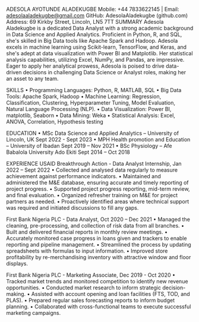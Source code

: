 ADESOLA AYOTUNDE ALADEKUGBE
Mobile: +44 7833622145 | Email: adesolaaladekugbe@gmail.com
GitHub: AdesolaAladekugbe (github.com)
Address: 69 Kirkby Street, Lincoln, LN5 7TT
SUMMARY
Adesola Aladekugbe is a dedicated Data Analyst with a strong academic background in Data Science and Applied Analytics. Proficient in Python, R, and SQL, she's skilled in Big Data tools like Apache Spark and Hadoop. Adesola excels in machine learning using Scikit-learn, TensorFlow, and Keras, and she's adept at data visualization with Power BI and Matplotlib. Her statistical analysis capabilities, utilizing Excel, NumPy, and Pandas, are impressive. Eager to apply her analytical prowess, Adesola is poised to drive data-driven decisions in challenging Data Science or Analyst roles, making her an asset to any team.
 
SKILLS
•	Programming Languages: Python, R, MATLAB, SQL
•	Big Data Tools: Apache Spark, Hadoop
•	Machine Learning: Regression, Classification, Clustering, Hyperparameter Tuning, Model Evaluation, Natural Language Processing (NLP).
•	Data Visualization: Power BI, matplotlib, Seaborn
•	Data Mining: Weka 
•	Statistical Analysis: Excel, ANOVA, Correlation, Hypothesis testing

EDUCATION
•	MSc Data Science and Applied Analytics – University of Lincoln, UK                 Sept 2022 - Sept 2023
•	MPH Health promotion and Education – University of Ibadan                          Sept 2019 – Nov 2021
•	BSc Physiology – Afe Babalola University Ado Ekiti                                 Sept 2014 – Oct 2018

EXPERIENCE
USAID Breakthrough Action - Data Analyst Internship, Jan 2022 – Sept 2022
•	Collected and analysed data regularly to measure achievement against performance indicators.
•	Maintained and administered the M&E database, ensuring accurate and timely reporting of project progress.
•	Supported project progress reporting, mid-term review, and final evaluation.
•	Organized refresher training on M&E for project partners as needed.
•	Proactively identified areas where technical support was required and initiated discussions to fill any gaps.

First Bank Nigeria PLC - Data Analyst, Oct 2020 – Dec 2021
•	Managed the cleaning, pre-processing, and collection of risk data from all branches.
•	Built and delivered financial reports in monthly review meetings.
•	Accurately monitored case progress in loans given and trackers to enable reporting and pipeline management.
•	Streamlined the process by updating spreadsheets with formulas to input information.
•	Improved store profitability by re-merchandising inventory with attractive window and floor displays.

First Bank Nigeria PLC - Marketing Associate, Dec 2019 - Oct 2020
•	Tracked market trends and monitored competition to identify new revenue opportunities.
•	Conducted market research to inform strategic decision-making.
•	Assisted with account opening and loan facilities (FTS, TOD, and PLAS).
•	Prepared regular sales forecasting reports to inform budget planning.
•	Collaborated with cross-functional teams to execute successful marketing campaigns.


